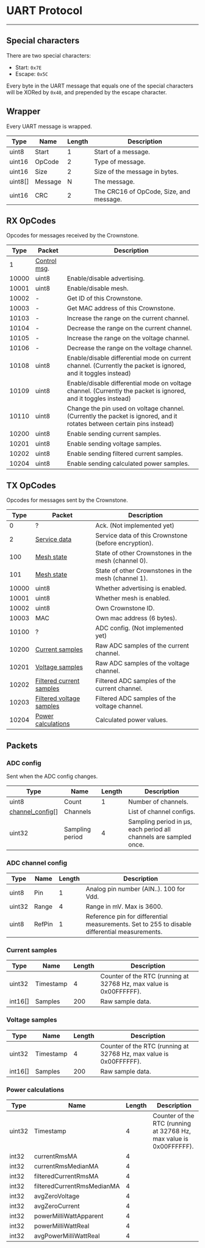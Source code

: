 # UART Protocol
---------------

## Special characters

There are two special characters:
- Start: `0x7E`
- Escape: `0x5C`

Every byte in the UART message that equals one of the special characters will be XORed by `0x40`, and prepended by the escape character.

## Wrapper

Every UART message is wrapped.

Type | Name | Length | Description
--- | --- | --- | ---
uint8   | Start   | 1 | Start of a message.
uint16  | OpCode  | 2 | Type of message.
uint16  | Size    | 2 | Size of the message in bytes.
uint8[] | Message | N | The message.
uint16  | CRC     | 2 | The CRC16 of OpCode, Size, and message.

## RX OpCodes

Opcodes for messages received by the Crownstone.

Type  | Packet | Description
----- | ------ | ----
1     | [Control msg](../docs/PROTOCOL.md#control_packet).
10000 | uint8  | Enable/disable advertising.
10001 | uint8  | Enable/disable mesh.
10002 | -      | Get ID of this Crownstone.
10003 | -      | Get MAC address of this Crownstone.
10103 | -      | Increase the range on the current channel.
10104 | -      | Decrease the range on the current channel.
10105 | -      | Increase the range on the voltage channel.
10106 | -      | Decrease the range on the voltage channel.
10108 | uint8  | Enable/disable differential mode on current channel. (Currently the packet is ignored, and it toggles instead)
10109 | uint8  | Enable/disable differential mode on voltage channel. (Currently the packet is ignored, and it toggles instead)
10110 | uint8  | Change the pin used on voltage channel. (Currently the packet is ignored, and it rotates between certain pins instead)
10200 | uint8  | Enable sending current samples.
10201 | uint8  | Enable sending voltage samples.
10202 | uint8  | Enable sending filtered current samples.
10204 | uint8  | Enable sending calculated power samples.

## TX OpCodes

Opcodes for messages sent by the Crownstone.

Type  | Packet | Description
----- | ------ | ----
0     | ?      | Ack. (Not implemented yet)
2     | [Service data](../docs/PROTOCOL.md#scan_response_servicedata_packet) | Service data of this Crownstone (before encryption).
100   | [Mesh state](../docs/PROTOCOL.md#mesh-state-packet) | State of other Crownstones in the mesh (channel 0).
101   | [Mesh state](../docs/PROTOCOL.md#mesh-state-packet) | State of other Crownstones in the mesh (channel 1).
10000 | uint8  | Whether advertising is enabled.
10001 | uint8  | Whether mesh is enabled.
10002 | uint8  | Own Crownstone ID.
10003 | MAC    | Own mac address (6 bytes).
10100 | ?      | ADC config. (Not implemented yet)
10200 | [Current samples](#current_samples_packet) | Raw ADC samples of the current channel.
10201 | [Voltage samples](#voltage_samples_packet) | Raw ADC samples of the voltage channel.
10202 | [Filtered current samples](#current_samples_packet) | Filtered ADC samples of the current channel.
10203 | [Filtered voltage samples](#voltage_samples_packet) | Filtered ADC samples of the voltage channel.
10204 | [Power calculations](#power_calculation_packet) | Calculated power values.

## Packets

<a name="adc_config_packet"></a>
### ADC config

Sent when the ADC config changes.

Type | Name | Length | Description
--- | --- | --- | ---
uint8 | Count | 1 | Number of channels.
[channel_config](#adc_channel_config_packet)[] | Channels |  | List of channel configs.
uint32 | Sampling period | 4 | Sampling period in μs, each period all channels are sampled once.


<a name="adc_channel_config_packet"></a>
### ADC channel config

Type | Name | Length | Description
--- | --- | --- | ---
uint8 | Pin | 1 | Analog pin number (AIN..). 100 for Vdd.
uint32 | Range | 4 | Range in mV. Max is 3600.
uint8 | RefPin | 1 | Reference pin for differential measurements. Set to 255 to disable differential measurements.


<a name="current_samples_packet"></a>
### Current samples

Type | Name | Length | Description
--- | --- | --- | ---
uint32  | Timestamp | 4 | Counter of the RTC (running at 32768 Hz, max value is 0x00FFFFFF).
int16[] | Samples | 200 | Raw sample data.

<a name="voltage_samples_packet"></a>
### Voltage samples

Type | Name | Length | Description
--- | --- | --- | ---
uint32  | Timestamp | 4 | Counter of the RTC (running at 32768 Hz, max value is 0x00FFFFFF).
int16[] | Samples | 200 | Raw sample data.

<a name="power_calculation_packet"></a>
### Power calculations

Type | Name | Length | Description
--- | --- | --- | ---
uint32 | Timestamp | 4 | Counter of the RTC (running at 32768 Hz, max value is 0x00FFFFFF).
int32  | currentRmsMA | 4 | 
int32  | currentRmsMedianMA | 4 | 
int32  | filteredCurrentRmsMA | 4 | 
int32  | filteredCurrentRmsMedianMA | 4 | 
int32  | avgZeroVoltage | 4 | 
int32  | avgZeroCurrent | 4 | 
int32  | powerMilliWattApparent | 4 | 
int32  | powerMilliWattReal | 4 | 
int32  | avgPowerMilliWattReal | 4 | 



